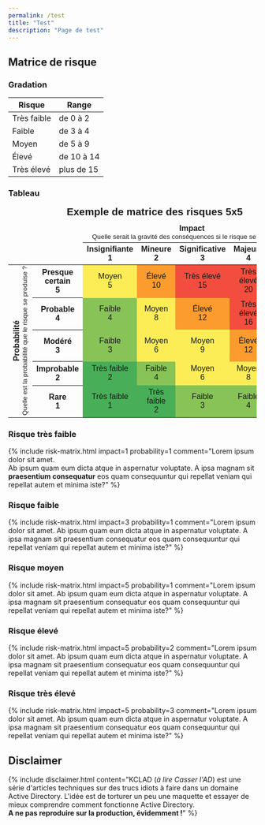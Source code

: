 ```yaml
---
permalink: /test
title: "Test"
description: "Page de test"
---
```


## Matrice de risque

### Gradation

Risque | Range
------ | -----
Très faible | de 0 à 2
Faible | de 3 à 4
Moyen | de 5 à 9
Élevé | de 10 à 14
Très élevé | plus de 15

### Tableau

<table style="border-collapse: collapse; text-align: center; font-family: sans-serif;">
  <caption style="font-weight: bold; font-size: 1.3em; margin-bottom: 0.5em;">
    Exemple de matrice des risques 5x5
  </caption>
  <thead>
    <tr>
      <td colspan="2"></td>
      <td colspan="5">
        <div style="text-align: center;">
          <span style="font-weight: bold;">Impact</span><br>
          <small>Quelle serait la gravité des conséquences si le risque se produisait ?</small>
        </div>
      </td>
    </tr>
    <tr style="text-align: center;">
      <td colspan="2"></td>
      <th>Insignifiante<br>1</th>
      <th>Mineure<br>2</th>
      <th>Significative<br>3</th>
      <th>Majeure<br>4</th>
      <th>Sévère<br>5</th>
    </tr>
  </thead>
  <tbody>
    <tr>
      <td rowspan="5">
        <div style="writing-mode: vertical-rl; transform: rotate(180deg); text-align: center;">
          <span style="font-weight: bold;">Probabilité</span><br>
          <small>Quelle est la probabilité que le risque se produise ?</small>
        </div>
      </td>
      <th style="font-weight: bold;">Presque certain<br>5</th>
      <td style="background: #fced57;">Moyen<br>5</td>
      <td style="background: #fc9c2e;">Élevé<br>10</td>
      <td style="background: #f24d3e;">Très élevé<br>15</td>
      <td style="background: #f24d3e;">Très élevé<br>20</td>
      <td style="background: #f24d3e;">Très élevé<br>25</td>
    </tr>
    <tr>
      <th style="font-weight: bold;">Probable<br>4</th>
      <td style="background: #88c357;">Faible<br>4</td>
      <td style="background: #fced57;">Moyen<br>8</td>
      <td style="background: #fc9c2e;">Élevé<br>12</td>
      <td style="background: #f24d3e;">Très élevé<br>16</td>
      <td style="background: #f24d3e;">Très élevé<br>20</td>
    </tr>
    <tr>
      <th style="font-weight: bold;">Modéré<br>3</th>
      <td style="background: #88c357;">Faible<br>3</td>
      <td style="background: #fced57;">Moyen<br>6</td>
      <td style="background: #fced57;">Moyen<br>9</td>
      <td style="background: #fc9c2e;">Élevé<br>12</td>
      <td style="background: #f24d3e;">Très élevé<br>15</td>
    </tr>
    <tr>
      <th style="font-weight: bold;">Improbable<br>2</th>
      <td style="background: #49ae58;">Très faible<br>2</td>
      <td style="background: #88c357;">Faible<br>4</td>
      <td style="background: #fced57;">Moyen<br>6</td>
      <td style="background: #fced57;">Moyen<br>8</td>
      <td style="background: #fc9c2e;">Élevé<br>10</td>
    </tr>
    <tr>
      <th style="font-weight: bold;">Rare<br>1</th>
      <td style="background: #49ae58;">Très faible<br>1</td>
      <td style="background: #49ae58;">Très faible<br>2</td>
      <td style="background: #88c357;">Faible<br>3</td>
      <td style="background: #88c357;">Faible<br>4</td>
      <td style="background: #fced57;">Moyen<br>5</td>
    </tr>
  </tbody>
</table>

### Risque très faible

{% include risk-matrix.html
    impact=1
    probability=1
    comment="Lorem ipsum dolor sit amet.<br>Ab ipsum quam eum dicta atque in aspernatur voluptate. A ipsa magnam sit <b>praesentium consequatur</b> eos quam consequuntur qui repellat veniam qui repellat autem et minima iste?"
%}

### Risque faible

{% include risk-matrix.html
    impact=3
    probability=1
    comment="Lorem ipsum dolor sit amet. Ab ipsum quam eum dicta atque in aspernatur voluptate. A ipsa magnam sit praesentium consequatur eos quam consequuntur qui repellat veniam qui repellat autem et minima iste?"
%}

### Risque moyen

{% include risk-matrix.html
    impact=5
    probability=1
    comment="Lorem ipsum dolor sit amet. Ab ipsum quam eum dicta atque in aspernatur voluptate. A ipsa magnam sit praesentium consequatur eos quam consequuntur qui repellat veniam qui repellat autem et minima iste?"
%}

### Risque élevé

{% include risk-matrix.html
    impact=5
    probability=2
    comment="Lorem ipsum dolor sit amet. Ab ipsum quam eum dicta atque in aspernatur voluptate. A ipsa magnam sit praesentium consequatur eos quam consequuntur qui repellat veniam qui repellat autem et minima iste?"
%}

### Risque très élevé

{% include risk-matrix.html
    impact=5
    probability=3
    comment="Lorem ipsum dolor sit amet. Ab ipsum quam eum dicta atque in aspernatur voluptate. A ipsa magnam sit praesentium consequatur eos quam consequuntur qui repellat veniam qui repellat autem et minima iste?"
%}

## Disclaimer

{% include disclaimer.html
    content="KCLAD (<i>à lire Casser l'AD</i>) est une série d'articles techniques sur des trucs idiots à faire dans un domaine Active Directory. L'idée est de torturer un peu une maquette et essayer de mieux comprendre comment fonctionne Active Directory.<br>
    <b>A ne pas reproduire sur la production, évidemment !</b>"
%}
